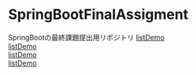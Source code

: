 # SpringBootFinalAssigment
SpringBootの最終課題提出用リポジトリ
[listDemo](一覧表示機能.mp4)  
[listDemo](削除機能.mp4)  
[listDemo](更新機能.mp4)  
[listDemo](登録機能.mp4)  
